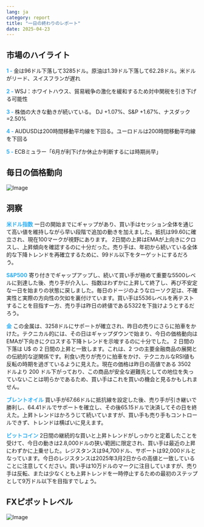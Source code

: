 ```yaml
---
lang: ja
category: report
title: "一日の終わりのレポート"
date: 2025-04-23
---
```



<h2>市場のハイライト</h2>
<strong style="color: #2caef7;">1 - </strong> 金は96ドル下落して3285ドル。原油は1.39ドル下落して62.28ドル。米ドルがリード、スイスフランが遅れ

<strong style="color: #2caef7;">2 - </strong> WSJ：ホワイトハウス、貿易戦争の激化を緩和するため対中関税を引き下げる可能性

<strong style="color: #2caef7;">3 - </strong> 株価の大きな動きが続いている。 DJ +1.07%、S&P +1.67%、ナスダック =2.50%

<strong style="color: #2caef7;">4 - </strong> AUDUSDは200時間移動平均線を下回る。ユーロドルは200時間移動平均線を下回る

<strong style="color: #2caef7;">5 - </strong> ECBミュラー「6月が利下げか休止か判断するには時期尚早」



<h2>毎日の価格動向</h2>
<img src="https://markleighedu.github.io/img/Apr-2025/23-Apr-2025/price.jpg" alt="Image"/>

<h2>洞察</h2>
<strong style="color: #2caef7;">米ドル指数</strong> 一日の開始までにギャップがあり、買い手はセッション全体を通じて高い値を維持しながら早い段階で追加の動きを加えました。抵抗は99.60に確立され、現在100マークが視野にあります。 2日間の上昇はEMAが上向きにクロスし、上昇傾向を確認するのに十分だった。売り手は、年初から続いている全体的な下降トレンドを再確立するために、99ドル以下をターゲットにするだろう。

<strong style="color: #2caef7;">S&P500</strong> 寄り付きでギャップアップし、続いて買い手が極めて重要な5500レベルに到達した後、売り手が介入し、指数はわずかに上昇して終了し、再び不安定な一日を始まりの状態に戻しました。毎日のドージのようなローソク足は、不確実性と実際の方向性の欠如を裏付けています。買い手は5536レベルを再テストすることを目指す一方、売り手は昨日の終値である5322を下抜けようとするだろう。

<strong style="color: #2caef7;">金</strong> この金属は、3258ドルにサポートが確立され、昨日の売りにさらに拍車をかけた。テクニカル的には、その日はギャップダウンで始まり、今日の価格動向はEMAが下向きにクロスする下降トレンドを示唆するのに十分でした。 2 日間の下落は U$ の 2 日間の上昇と一致します。これは、2 つの主要金融商品の展開との伝統的な逆関係です。利食い売りが売りに拍車をかけ、テクニカルなRSI値も反転の時期を過ぎているように見えた。現在の価格は昨日の高値である 3502 ドルより 200 ドル下がっており、この商品が安全な避難先としての地位を失っていないことは明らかであるため、買い手はこれを買いの機会と見るかもしれません。

<strong style="color: #2caef7;">ブレントオイル</strong> 買い手が67.66ドルに抵抗線を設定した後、売り手が引き継いで勝利し、64.41ドルでサポートを確立し、その後65.15ドルで決済してその日を終えた。上昇トレンドはかろうじて続いていますが、買い手も売り手もコントロールできず、トレンドは横ばいに見えます。

<strong style="color: #2caef7;">ビットコイン</strong> 2日間の継続的な買いと上昇トレンドがしっかりと定着したことを受けて、今日の動きは2.8,000ドルの狭い範囲に限定され、買い手は最近の上昇にわずかに上乗せした。レジスタンスは94,700ドル、サポートは92,000ドルとなっています。今日のレジスタンスは2025年3月2日からの高値と一致していることに注意してください。買い手は10万ドルのマークに注目していますが、売り手は反転、または少なくとも上昇トレンドを一時停止するための最初のステップとして9万ドル以下を目指すでしょう。



<h2>FXピボットレベル</h2>
<img src="https://markleighedu.github.io/img/Apr-2025/23-Apr-2025/pivot.jpg" alt="Image"/>